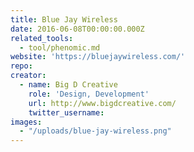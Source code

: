 ```yaml
---
title: Blue Jay Wireless
date: 2016-06-08T00:00:00.000Z
related_tools:
  - tool/phenomic.md
website: 'https://bluejaywireless.com/'
repo:
creator:
  - name: Big D Creative
    role: 'Design, Development'
    url: http://www.bigdcreative.com/
    twitter_username:
images:
  - "/uploads/blue-jay-wireless.png"
---
```

